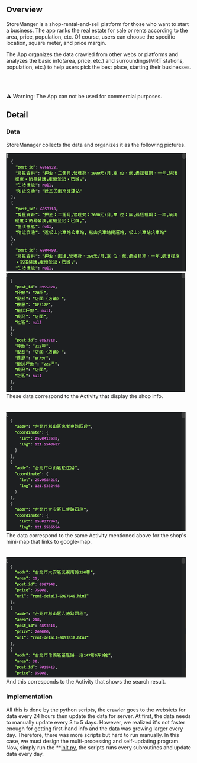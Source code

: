 ## Overview
StoreManger is a shop-rental-and-sell platform for those who want to start a business. The app ranks the real estate for sale or rents according to the area, price, population, etc. Of course, users can choose the specific location, square meter, and price margin.

The App organizes the data crawled from other webs or platforms and analyzes the basic info(area, price, etc.) and surroundings(MRT stations, population, etc.) to help users pick the best place, starting their businesses.

<br><br>

:warning: Warning: The App can not be used for commercial purposes.

## Detail
### Data
StoreManager collects the data and organizes it as the following pictures.
<p align="left">
  <img src="/.meta/housebox.PNG"><br>
  <img src="/.meta/infobox.PNG"><br>
  These data correspond to the Activity that display the shop info. <br><br><br>
  <img src="/.meta/location.PNG"><br>
  The data correspond to the same Activity mentioned above for the shop's mini-map that links to google-map. <br><br><br>
  <img src="/.meta/totalrows.PNG"><br>
  And this corresponds to the Activity that shows the search result.
</p>

### Implementation
All this is done by the python scripts, the crawler goes to the websiets for data every 24 hours then update the data for server. At first, the data needs to manually update every 3 to 5 days. However, we realized it's not faster enough for getting first-hand info and the data was growing larger every day. Therefore, there was more scripts but hard to run manually. In this case, we must design the multi-processing and self-updating program. Now, simply run the **[init.py](https://github.com/a22057916w/StoreManager/blob/master/init.py), the scripts runs every subroutines and update data every day.
